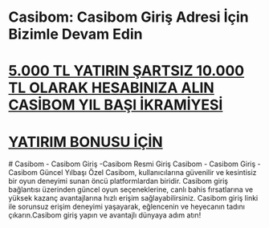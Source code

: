# Casibom: Casibom Giriş Adresi İçin Bizimle Devam Edin
#  <a href="https://google.com/">5.000 TL YATIRIN ŞARTSIZ 10.000 TL OLARAK HESABINIZA ALIN CASİBOM YIL BAŞI İKRAMİYESİ</a>
#  <a href="https://google.com/">YATIRIM BONUSU İÇİN</a>
<meta charset="UTF-8">
    <meta name="viewport" content="width=device-width, initial-scale=1.0">
</head>
<body>
# Casibom - Casibom Giriş -Casibom Resmi Giriş
Casibom - Casibom Giriş - Casibom Güncel Yılbaşı Özel
Casibom, kullanıcılarına güvenilir ve kesintisiz bir oyun deneyimi sunan öncü platformlardan biridir. Casibom giriş bağlantısı üzerinden güncel oyun seçeneklerine, canlı bahis fırsatlarına ve yüksek kazanç avantajlarına hızlı erişim sağlayabilirsiniz.
Casibom giriş linki ile sorunsuz erişim deneyimi yaşayarak, eğlencenin ve heyecanın tadını çıkarın.Casibom giriş yapın ve avantajlı dünyaya adım atın!
